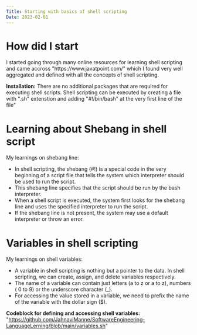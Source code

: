 ```yaml
---
Title: Starting with basics of shell scripting
Date: 2023-02-01
---
```


<h1>How did I start</h1>
I started going through many online resources for learning shell scripting and came accross "https://www.javatpoint.com/" which I found very well aggregated and defined with all the concepts of shell scripting.  

**Installation:**
There are no additional packages that are required for executing shell scripts. Shell scripting can be executed by creating a file with ".sh" extenstion and adding "#!/bin/bash" at the very first line of the file"

<h1>Learning about Shebang in shell script</h1>

My learnings on shebang line:
- In shell scripting, the shebang (#!) is a special code in the very beginning of a script file that tells the system which interpreter should be used to run the script. 
- This shebang line specifies that the script should be run by the bash interpreter. 
- When a shell script is executed, the system first looks for the shebang line and uses the specified interpreter to run the script. 
- If the shebang line is not present, the system may use a default interpreter or throw an error.


<h1>Variables in shell scripting</h1>

My learnings on shell variables:
- A variable in shell scripting is nothing but a pointer to the data. In shell scripting, we can create, assign, and delete variables respectively.
- The name of a variable can contain just letters (a to z or a to z), numbers ( 0 to 9) or the underscore character (_).
- For accessing the value stored in a variable, we need to prefix the name of the variable with the dollar sign ($).

**Codeblock for defining and accessing shell variables:** "https://github.com/JahnaviManne/SoftwareEngineering-LanguageLerning/blob/main/variables.sh"

